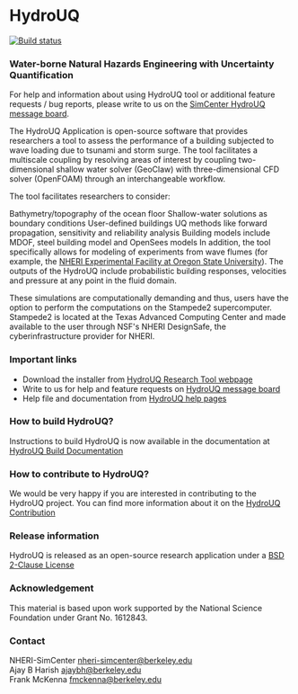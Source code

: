 # HydroUQ 


[![Build status](https://ci.appveyor.com/api/projects/status/k1cfrfmjsq14akso?svg=true)](https://ci.appveyor.com/project/fmckenna/hydrouq)

### Water-borne Natural Hazards Engineering with Uncertainty Quantification ###

For help and information about using HydroUQ tool or additional feature requests / bug reports, please write to us on the [SimCenter HydroUQ message board](http://simcenter-messageboard.designsafe-ci.org/smf/index.php?board=17.0). 

The HydroUQ Application is open-source software that provides researchers a tool to assess the performance of a building subjected to wave loading due to tsunami and storm surge. The tool facilitates a multiscale coupling by resolving areas of interest by coupling two-dimensional shallow water solver (GeoClaw) with three-dimensional CFD solver (OpenFOAM) through an interchangeable workflow.

The tool facilitates researchers to consider:

Bathymetry/topography of the ocean floor
Shallow-water solutions as boundary conditions
User-defined buildings
UQ methods like forward propagation, sensitivity and reliability analysis
Building models include MDOF, steel building model and OpenSees models
In addition, the tool specifically allows for modeling of experiments from wave flumes (for example, the [NHERI Experimental Facility at Oregon State University](https://oregonstate.designsafe-ci.org)). The outputs of the HydroUQ include probabilistic building responses, velocities and pressure at any point in the fluid domain.

These simulations are computationally demanding and thus, users have the option to perform the computations on the Stampede2 supercomputer. Stampede2 is located at the Texas Advanced Computing Center and made available to the user through NSF's NHERI DesignSafe, the cyberinfrastructure provider for NHERI.

### Important links

- Download the installer from [HydroUQ Research Tool webpage](https://simcenter.designsafe-ci.org/research-tools/hydro-uq)
- Write to us for help and feature requests on [HydroUQ message board](http://simcenter-messageboard.designsafe-ci.org/smf/index.php?board=17.0)
- Help file and documentation from [HydroUQ help pages](https://nheri-simcenter.github.io/Hydro-Documentation)

### How to build HydroUQ?

Instructions to build HydroUQ is now available in the documentation at [HydroUQ Build Documentation](https://nheri-simcenter.github.io/Hydro-Documentation/Hydro/devman/build.html)

### How to contribute to HydroUQ?

We would be very happy if you are interested in contributing to the HydroUQ project. You can find more information about it on the [HydroUQ Contribution](https://github.com/NHERI-SimCenter/HydroUQ/blob/master/CONTRIBUTING.md)

### Release information

HydroUQ is released as an open-source research application under a [BSD 2-Clause License](https://nheri-simcenter.github.io/Hydro-Documentation/common/front-matter/license.html)

### Acknowledgement

This material is based upon work supported by the National Science Foundation under Grant No. 1612843.

### Contact

NHERI-SimCenter nheri-simcenter@berkeley.edu \
Ajay B Harish ajaybh@berkeley.edu \
Frank McKenna fmckenna@berkeley.edu
